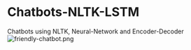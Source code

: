 # Chatbots-NLTK-LSTM
Chatbots using NLTK, Neural-Network and Encoder-Decoder
![friendly-chatbot.png](friendly-chatbot.png)
